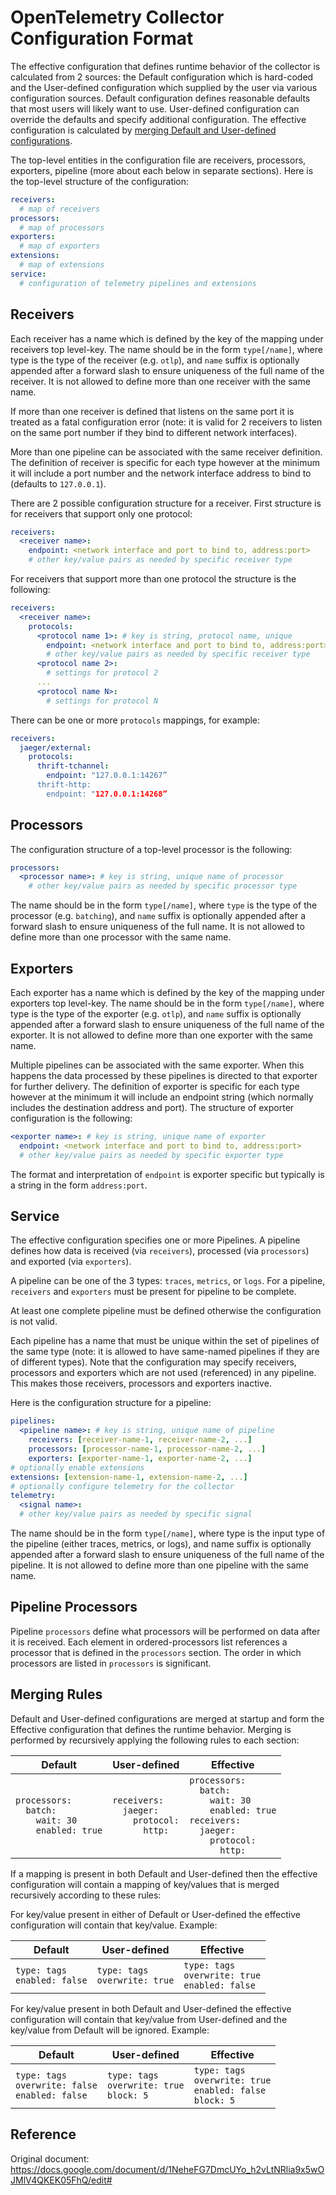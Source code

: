 # OpenTelemetry Collector Configuration Format

The effective configuration that defines runtime behavior of the collector is calculated from 2 sources: the Default configuration which is hard-coded and the User-defined configuration which supplied by the user via various configuration sources. Default configuration defines reasonable defaults that most users will likely want to use. User-defined configuration can override the defaults and specify additional configuration. The effective configuration is calculated by [merging Default and User-defined configurations](#merging-rules).

The top-level entities in the configuration file are receivers, processors, exporters, pipeline (more about each below in separate sections). Here is the top-level structure of the configuration:

```yaml
receivers:
  # map of receivers
processors:
  # map of processors
exporters:
  # map of exporters
extensions:
  # map of extensions
service:
  # configuration of telemetry pipelines and extensions
```

## Receivers

Each receiver has a name which is defined by the key of the mapping under receivers top level-key. The name should be in the form `type[/name]`, where type is the type of the receiver (e.g. `otlp`), and `name` suffix is optionally appended after a forward slash to ensure uniqueness of the full name of the receiver. It is not allowed to define more than one receiver with the same name.

If more than one receiver is defined that listens on the same port it is treated as a fatal configuration error (note: it is valid for 2 receivers to listen on the same port number if they bind to different network interfaces).

More than one pipeline can be associated with the same receiver definition. The definition of receiver is specific for each type however at the minimum it will include a port number and the network interface address to bind to (defaults to `127.0.0.1`).

There are 2 possible configuration structure for a receiver. First structure is for receivers that support only one protocol:

```yaml
receivers:
  <receiver name>:
    endpoint: <network interface and port to bind to, address:port>
    # other key/value pairs as needed by specific receiver type
```

For receivers that support more than one protocol the structure is the following:

```yaml
receivers:
  <receiver name>:
    protocols:
      <protocol name 1>: # key is string, protocol name, unique
        endpoint: <network interface and port to bind to, address:port>
        # other key/value pairs as needed by specific receiver type
      <protocol name 2>:
        # settings for protocol 2
      ...
      <protocol name N>:
        # settings for protocol N
```

There can be one or more `protocols` mappings, for example:

```yaml
receivers:
  jaeger/external:
    protocols:
      thrift-tchannel:
        endpoint: "127.0.0.1:14267”
      thrift-http:
        endpoint: "127.0.0.1:14268”
```

## Processors

The configuration structure of a top-level processor is the following:

```yaml
processors:
  <processor name>: # key is string, unique name of processor
    # other key/value pairs as needed by specific processor type
```

The name should be in the form `type[/name]`, where `type` is the type of the processor (e.g. `batching`), and `name` suffix is optionally appended after a forward slash to ensure uniqueness of the full name. It is not allowed to define more than one processor with the same name.

## Exporters

Each exporter has a name which is defined by the key of the mapping under exporters top level-key. The name should be in the form `type[/name]`, where type is the type of the exporter (e.g. `otlp`), and `name` suffix is optionally appended after a forward slash to ensure uniqueness of the full name of the exporter. It is not allowed to define more than one exporter with the same name.

Multiple pipelines can be associated with the same exporter. When this happens the data processed by these pipelines is directed to that exporter for further delivery.
The definition of exporter is specific for each type however at the minimum it will include an endpoint string (which normally includes the destination address and port).
The structure of exporter configuration is the following:

```yaml
<exporter name>: # key is string, unique name of exporter
  endpoint: <network interface and port to bind to, address:port>
  # other key/value pairs as needed by specific exporter type
```

The format and interpretation of `endpoint` is exporter specific but typically is a string in the form `address:port`.

## Service

The effective configuration specifies one or more Pipelines. A pipeline defines how data is received (via `receivers`), processed (via `processors`) and exported (via `exporters`).

A pipeline can be one of the 3 types: `traces`, `metrics`, or `logs`. For a pipeline, `receivers` and `exporters` must be present for pipeline to be complete.

At least one complete pipeline must be defined otherwise the configuration is not valid.

Each pipeline has a name that must be unique within the set of pipelines of the same type (note: it is allowed to have same-named pipelines if they are of different types).
Note that the configuration may specify receivers, processors and exporters which are not used (referenced) in any pipeline. This makes those receivers, processors and exporters inactive.

Here is the configuration structure for a pipeline:

```yaml
pipelines:  
  <pipeline name>: # key is string, unique name of pipeline
    receivers: [receiver-name-1, receiver-name-2, ...]
    processors: [processor-name-1, processor-name-2, ...]
    exporters: [exporter-name-1, exporter-name-2, ...]
# optionally enable extensions
extensions: [extension-name-1, extension-name-2, ...]
# optionally configure telemetry for the collector
telemetry:
  <signal name>:
  # other key/value pairs as needed by specific signal
```

The name should be in the form `type[/name]`, where type is the input type of the pipeline (either traces, metrics, or logs), and name suffix is optionally appended after a forward slash to ensure uniqueness of the full name of the pipeline. It is not allowed to define more than one pipeline with the same name.

## Pipeline Processors

Pipeline `processors` define what processors will be performed on data after it is received. Each element in ordered-processors list references a processor that is defined in the `processors` section. The order in which processors are listed in `processors` is significant.

## Merging Rules

Default and User-defined configurations are merged at startup and form the Effective configuration that defines the runtime behavior. Merging is performed by recursively applying the following rules to each section:

| Default | User-defined | Effective |
| --| --| -- |
| `processors:`<br/>`  batch:`<br/>`    wait: 30`<br/>`    enabled: true` | `receivers:`<br/>`  jaeger:`<br/>`    protocol:`<br/>`      http:` | `processors:`<br/>`  batch:`<br/>`    wait: 30`<br/>`    enabled: true`<br/>`receivers:`<br/>`  jaeger:`<br/>`    protocol:`<br/>`      http:`<br/> |

If a mapping is present in both Default and User-defined then the effective configuration will contain a mapping of key/values that is merged recursively according to these rules:

For key/value present in either of Default or User-defined the effective configuration will contain that key/value. Example:

| Default | User-defined | Effective |
| --| --| -- |
| `type: tags` <br/> `enabled: false`| `type: tags` <br/> `overwrite: true` | `type: tags` <br/> `overwrite: true` <br/> `enabled: false`|

For key/value present in both Default and User-defined the effective configuration will contain that key/value from User-defined and the key/value from Default will be ignored. Example:

| Default | User-defined | Effective |
| --| --| -- |
| `type: tags` <br/> `overwrite: false` <br/> `enabled: false`| `type: tags` <br/> `overwrite: true` <br/> `block: 5` | `type: tags` <br/> `overwrite: true` <br/> `enabled: false`<br/> `block: 5`|

## Reference

Original document: https://docs.google.com/document/d/1NeheFG7DmcUYo_h2vLtNRlia9x5wOJMlV4QKEK05FhQ/edit#
